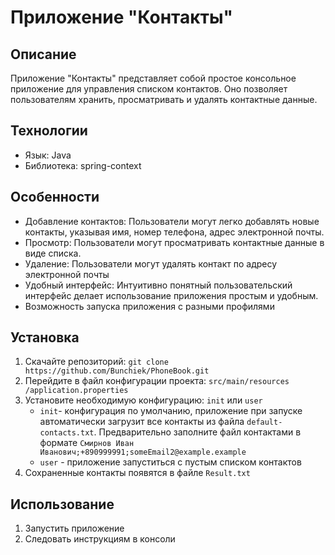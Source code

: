 # Приложение "Контакты"

## Описание
Приложение "Контакты" представляет собой простое консольное приложение для управления списком контактов. Оно позволяет пользователям хранить, просматривать и удалять контактные данные.

## Технологии
- Язык: Java
- Библиотека: spring-context

## Особенности
- Добавление контактов: Пользователи могут легко добавлять новые контакты, указывая имя, номер телефона, адрес электронной почты.
- Просмотр: Пользователи могут просматривать контактные данные в виде списка.
- Удаление: Пользователи могут удалять контакт по адресу электронной почты
- Удобный интерфейс: Интуитивно понятный пользовательский интерфейс делает использование приложения простым и удобным.
- Возможность запуска приложения с разными профилями 

## Установка
1. Скачайте репозиторий: `git clone https://github.com/Bunchiek/PhoneBook.git`
2. Перейдите в файл конфигурации проекта: `src/main/resources
   /application.properties`
3. Установите необходимую конфигурацию: `init` или `user`
    * `init`- конфигурация по умолчанию, приложение при запуске 
        автоматически загрузит все контакты из файла `default-contacts.txt`. 
        Предварительно заполните файл контактами в формате `Смирнов Иван Иванович;+890999991;someEmail2@example.example`
    * `user` - приложение запуститься с пустым списком контактов 
4. Сохраненные контакты появятся в файле `Result.txt`

## Использование
1. Запустить приложение 
2. Следовать инструкциям в консоли


